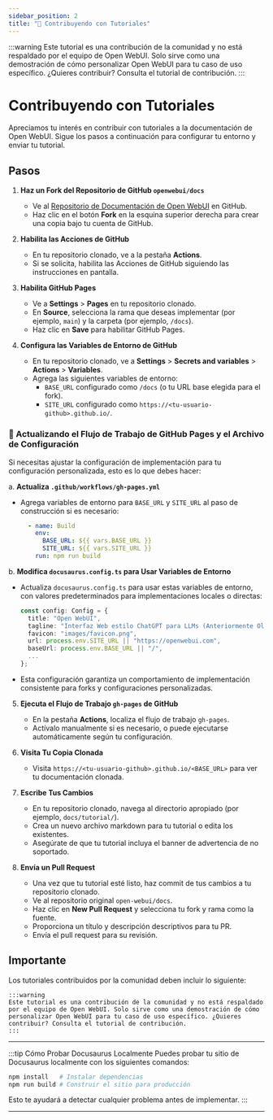 ```yaml
---
sidebar_position: 2
title: "🤝 Contribuyendo con Tutoriales"
---
```


:::warning
Este tutorial es una contribución de la comunidad y no está respaldado por el equipo de Open WebUI. Solo sirve como una demostración de cómo personalizar Open WebUI para tu caso de uso específico. ¿Quieres contribuir? Consulta el tutorial de contribución.
:::

# Contribuyendo con Tutoriales

Apreciamos tu interés en contribuir con tutoriales a la documentación de Open WebUI. Sigue los pasos a continuación para configurar tu entorno y enviar tu tutorial.

## Pasos

1. **Haz un Fork del Repositorio de GitHub `openwebui/docs`**

   - Ve al [Repositorio de Documentación de Open WebUI](https://github.com/open-webui/docs) en GitHub.
   - Haz clic en el botón **Fork** en la esquina superior derecha para crear una copia bajo tu cuenta de GitHub.

2. **Habilita las Acciones de GitHub**

   - En tu repositorio clonado, ve a la pestaña **Actions**.
   - Si se solicita, habilita las Acciones de GitHub siguiendo las instrucciones en pantalla.

3. **Habilita GitHub Pages**

   - Ve a **Settings** > **Pages** en tu repositorio clonado.
   - En **Source**, selecciona la rama que deseas implementar (por ejemplo, `main`) y la carpeta (por ejemplo, `/docs`).
   - Haz clic en **Save** para habilitar GitHub Pages.

4. **Configura las Variables de Entorno de GitHub**

   - En tu repositorio clonado, ve a **Settings** > **Secrets and variables** > **Actions** > **Variables**.
   - Agrega las siguientes variables de entorno:
     - `BASE_URL` configurado como `/docs` (o tu URL base elegida para el fork).
     - `SITE_URL` configurado como `https://<tu-usuario-github>.github.io/`.

### 📝 Actualizando el Flujo de Trabajo de GitHub Pages y el Archivo de Configuración

Si necesitas ajustar la configuración de implementación para tu configuración personalizada, esto es lo que debes hacer:

a. **Actualiza `.github/workflows/gh-pages.yml`**

- Agrega variables de entorno para `BASE_URL` y `SITE_URL` al paso de construcción si es necesario:

     ```yaml
       - name: Build
         env:
           BASE_URL: ${{ vars.BASE_URL }}
           SITE_URL: ${{ vars.SITE_URL }}
         run: npm run build
     ```

b. **Modifica `docusaurus.config.ts` para Usar Variables de Entorno**

- Actualiza `docusaurus.config.ts` para usar estas variables de entorno, con valores predeterminados para implementaciones locales o directas:

     ```typescript
     const config: Config = {
       title: "Open WebUI",
       tagline: "Interfaz Web estilo ChatGPT para LLMs (Anteriormente Ollama WebUI)",
       favicon: "images/favicon.png",
       url: process.env.SITE_URL || "https://openwebui.com",
       baseUrl: process.env.BASE_URL || "/",
       ...
     };
     ```

- Esta configuración garantiza un comportamiento de implementación consistente para forks y configuraciones personalizadas.

5. **Ejecuta el Flujo de Trabajo `gh-pages` de GitHub**

   - En la pestaña **Actions**, localiza el flujo de trabajo `gh-pages`.
   - Actívalo manualmente si es necesario, o puede ejecutarse automáticamente según tu configuración.

6. **Visita Tu Copia Clonada**

   - Visita `https://<tu-usuario-github>.github.io/<BASE_URL>` para ver tu documentación clonada.

7. **Escribe Tus Cambios**

   - En tu repositorio clonado, navega al directorio apropiado (por ejemplo, `docs/tutorial/`).
   - Crea un nuevo archivo markdown para tu tutorial o edita los existentes.
   - Asegúrate de que tu tutorial incluya el banner de advertencia de no soportado.

8. **Envía un Pull Request**

   - Una vez que tu tutorial esté listo, haz commit de tus cambios a tu repositorio clonado.
   - Ve al repositorio original `open-webui/docs`.
   - Haz clic en **New Pull Request** y selecciona tu fork y rama como la fuente.
   - Proporciona un título y descripción descriptivos para tu PR.
   - Envía el pull request para su revisión.

## Importante

Los tutoriales contribuidos por la comunidad deben incluir lo siguiente:

```
:::warning
Este tutorial es una contribución de la comunidad y no está respaldado por el equipo de Open WebUI. Solo sirve como una demostración de cómo personalizar Open WebUI para tu caso de uso específico. ¿Quieres contribuir? Consulta el tutorial de contribución.
:::
```

---

:::tip Cómo Probar Docusaurus Localmente
Puedes probar tu sitio de Docusaurus localmente con los siguientes comandos:

```bash
npm install   # Instalar dependencias
npm run build # Construir el sitio para producción
```

Esto te ayudará a detectar cualquier problema antes de implementar.
:::

---
